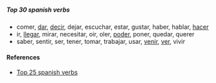 
##### Top 30 spanish verbs

- comer, [dar](./dar.md), [decir](./dar.md), dejar, escuchar, estar, gustar, haber, hablar, [hacer](./hacer.md)
- ir, [llegar](./poder.md), mirar, necesitar, oir, oler, [poder](./poder.md), poner, quedar, querer
- saber, sentir, ser, tener, tomar, trabajar, usar, [venir](./hacer.md), [ver](./ver.md), vivir

#### References

- [Top 25 spanish verbs](https://www.youtube.com/watch?v=-AV5LSve7Jc)
